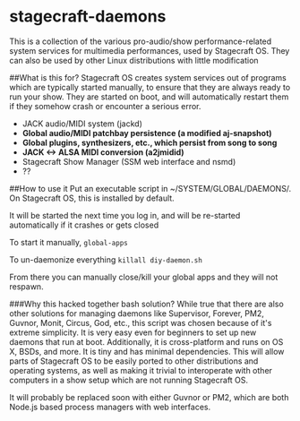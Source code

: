 # stagecraft-daemons
This is a collection of the various pro-audio/show performance-related system services for multimedia performances, used by Stagecraft OS. They can also be used by other Linux distributions with little modification

##What is this for?
Stagecraft OS creates system services out of programs which are typically started manually, to ensure that they are always ready to run your show. They are started on boot, and will automatically restart them if they somehow crash or encounter a serious error. 

  - JACK audio/MIDI system (jackd)
  - **Global audio/MIDI patchbay persistence (a modified aj-snapshot)**
  - **Global plugins, synthesizers, etc., which persist from song to song**
  - **JACK <-> ALSA MIDI conversion (a2jmidid)**
  - Stagecraft Show Manager (SSM web interface and nsmd)
  - ??

##How to use it
Put an executable script in ~/SYSTEM/GLOBAL/DAEMONS/. 
On Stagecraft OS, this is installed by default.

It will be started the next time you log in, and will be re-started automatically if it crashes or gets closed

To start it manually,
````global-apps````

To un-daemonize everything
````killall diy-daemon.sh````

From there you can manually close/kill your global apps and they will not respawn.




###Why this hacked together bash solution?
While true that there are also other solutions for managing daemons like Supervisor, Forever, PM2, Guvnor, Monit, Circus, God, etc., this script was chosen because of it's extreme simplicity. It is very easy even for beginners to set up new daemons that run at boot. Additionally, it is cross-platform and runs on OS X, BSDs, and more. It is tiny and has minimal dependencies. This will allow parts of Stagecraft OS to be easily ported to other distributions and operating systems, as well as making it trivial to interoperate with other computers in a show setup which are not running Stagecraft OS.

It will probably be replaced soon with either Guvnor or PM2, which are both Node.js based process managers with web interfaces.


